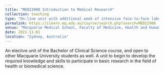 ```yaml
---
title: "MEDI2900 Introduction to Medical Research"
collection: teaching
type: "On-line unit with additional week of intensive face-to-face laboratory based experience."
permalink: https://ilearn.mq.edu.au/course/search.php?search=MEDI2900
venue: "Macquarie Medical School, Faculty of Medicine, Health and Human Sciences, Macquarie University."
date: 2021-11-01
location: "Sydney, Australia"
---
```


An elective unit of the Bachelor of Clinical Science course, and open to other Macquarie University students as well. A unit to begin to develop the required knowledge and skills to participate in basic research in the field of health or biomedical science.
